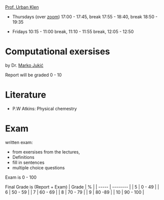 
[Prof. Urban Klen](mailto:urban.klen@um.si)

- Thursdays (over [zoom](https://upr-si.zoom.us/j/85035119598?pwd=S1N4TXpjZGlnZkMvNU5BclBNRlJHZz09))
17:00 - 17:45, 
break 17:55 - 18:40, 
break 18:50 - 19:35

- Fridays
10:15 - 11:00
break, 11:10 - 11:55
break, 12:05 - 12:50

# Computational exersises

by Dr. [Marko Jukić](mailto:marko.jukic@upr.si)

Report will be graded 0 - 10

# Literature

- P.W Atkins: Physical chemestry

# Exam
written exam:
- from exersises from the lectures,
- Definitions
- fill in sentences
- multiple choice questions

Exam is 0 - 100

Final Grade is (Report + Exam)
| Grade | %        |
| ----- | -------- |
| 5     | 0 - 49   | 
| 6     | 50 - 59  |
| 7     | 60 - 69  |
| 8     | 70 - 79  |
| 9     | 80 -89   |
| 10    | 90 - 100 |


